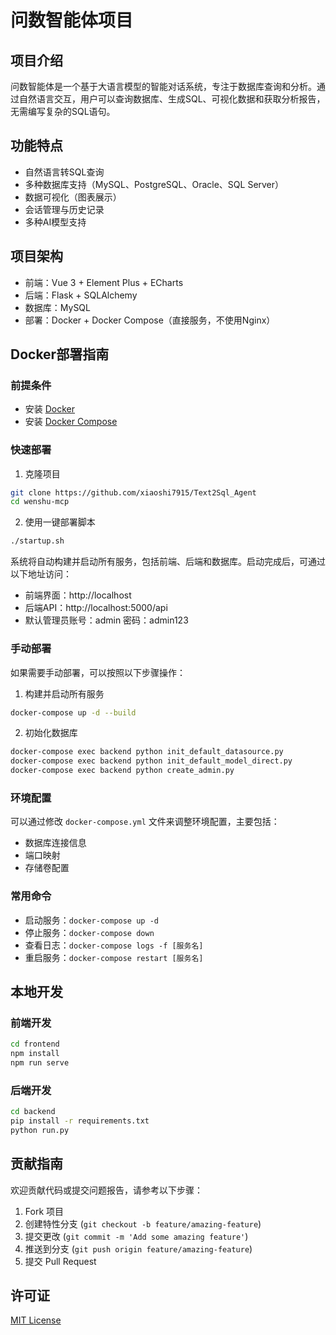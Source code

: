 # 问数智能体项目

## 项目介绍

问数智能体是一个基于大语言模型的智能对话系统，专注于数据库查询和分析。通过自然语言交互，用户可以查询数据库、生成SQL、可视化数据和获取分析报告，无需编写复杂的SQL语句。

## 功能特点

- 自然语言转SQL查询
- 多种数据库支持（MySQL、PostgreSQL、Oracle、SQL Server）
- 数据可视化（图表展示）
- 会话管理与历史记录
- 多种AI模型支持

## 项目架构

- 前端：Vue 3 + Element Plus + ECharts
- 后端：Flask + SQLAlchemy
- 数据库：MySQL
- 部署：Docker + Docker Compose（直接服务，不使用Nginx）

## Docker部署指南

### 前提条件

- 安装 [Docker](https://docs.docker.com/get-docker/)
- 安装 [Docker Compose](https://docs.docker.com/compose/install/)

### 快速部署

1. 克隆项目
```bash
git clone https://github.com/xiaoshi7915/Text2Sql_Agent
cd wenshu-mcp
```

2. 使用一键部署脚本
```bash
./startup.sh
```

系统将自动构建并启动所有服务，包括前端、后端和数据库。启动完成后，可通过以下地址访问：
- 前端界面：http://localhost
- 后端API：http://localhost:5000/api
- 默认管理员账号：admin 密码：admin123

### 手动部署

如果需要手动部署，可以按照以下步骤操作：

1. 构建并启动所有服务
```bash
docker-compose up -d --build
```

2. 初始化数据库
```bash
docker-compose exec backend python init_default_datasource.py
docker-compose exec backend python init_default_model_direct.py
docker-compose exec backend python create_admin.py
```

### 环境配置

可以通过修改 `docker-compose.yml` 文件来调整环境配置，主要包括：

- 数据库连接信息
- 端口映射
- 存储卷配置

### 常用命令

- 启动服务：`docker-compose up -d`
- 停止服务：`docker-compose down`
- 查看日志：`docker-compose logs -f [服务名]`
- 重启服务：`docker-compose restart [服务名]`

## 本地开发

### 前端开发
```bash
cd frontend
npm install
npm run serve
```

### 后端开发
```bash
cd backend
pip install -r requirements.txt
python run.py
```

## 贡献指南

欢迎贡献代码或提交问题报告，请参考以下步骤：

1. Fork 项目
2. 创建特性分支 (`git checkout -b feature/amazing-feature`)
3. 提交更改 (`git commit -m 'Add some amazing feature'`)
4. 推送到分支 (`git push origin feature/amazing-feature`)
5. 提交 Pull Request

## 许可证

[MIT License](LICENSE) 